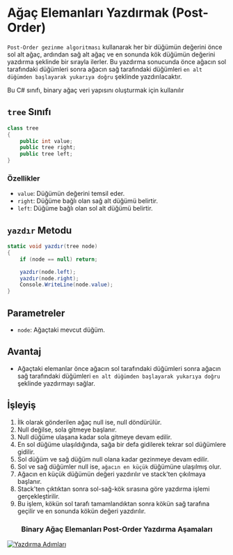 # Ağaç Elemanları Yazdırmak (Post-Order)
`Post-Order gezinme algoritması` kullanarak her bir düğümün değerini önce sol alt ağaç, ardından sağ alt ağaç ve en sonunda kök düğümün değerini yazdırma şeklinde bir sırayla ilerler. Bu yazdırma sonucunda önce ağacın sol tarafındaki düğümleri sonra ağacın sağ tarafındaki düğümleri `en alt düğümden başlayarak yukarıya doğru` şeklinde yazdırılacaktır.

Bu C# sınıfı, binary ağaç veri yapısını oluşturmak için kullanılır
## `tree` Sınıfı

```csharp
class tree
{
    public int value;
    public tree right;
    public tree left;
}
```

### Özellikler

- `value`: Düğümün değerini temsil eder.
- `right`: Düğüme bağlı olan sağ alt düğümü belirtir.
- `left`: Düğüme bağlı olan sol alt düğümü belirtir.

## `yazdır` Metodu
```csharp
static void yazdır(tree node) 
{
    if (node == null) return;

    yazdır(node.left);
    yazdır(node.right);
    Console.WriteLine(node.value);
}
```

## Parametreler

- `node`: Ağaçtaki mevcut düğüm.

## Avantaj

- Ağaçtaki elemanlar önce ağacın sol tarafındaki düğümleri sonra ağacın sağ tarafındaki düğümleri `en alt düğümden başlayarak yukarıya doğru` şeklinde yazdırmayı sağlar.

## İşleyiş
1. İlk olarak gönderilen ağaç null ise, null döndürülür.
2. Null değilse, sola gitmeye başlanır.
3. Null düğüme ulaşana kadar sola gitmeye devam edilir.
3. En sol düğüme ulaşıldığında, sağa bir defa gidilerek tekrar sol düğümlere gidilir.
4. Sol düğüm ve sağ düğüm null olana kadar gezinmeye devam edilir.
5. Sol ve sağ düğümler null ise, `ağacın en küçük` düğümüne ulaşılmış olur.
6. Ağacın en küçük düğümün değeri yazdırılır ve stack'ten çıkılmaya başlanır.
7. Stack'ten çıktıktan sonra sol-sağ-kök sırasına göre yazdırma işlemi gerçekleştirilir.
8. Bu işlem, kökün sol tarafı tamamlandıktan sonra kökün sağ tarafına geçilir ve en sonunda kökün değeri yazdırılır.

<div align="center">
    <h3>Binary Ağaç Elemanları Post-Order Yazdırma Aşamaları</h3>
</div>

[![Yazdırma Adımları](https://github.com/yasir723/Agac-Elemanlari-Yazdirmak-Pre-Order-/assets/111686779/69b40cce-02df-45f7-8453-da0bc03731d7)](https://github.com/yasir723/Agac-Elemanlari-Yazdirmak-Pre-Order-/assets/111686779/69b40cce-02df-45f7-8453-da0bc03731d7)

